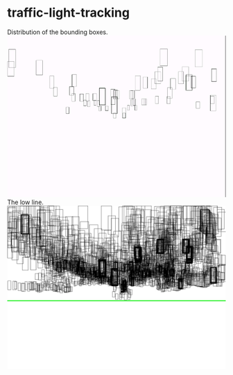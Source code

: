 # traffic-light-tracking
Distribution of the bounding boxes.
![Result](./data/bbd.gif)
The low line.
![Result](./data/empty.jpg)
